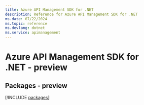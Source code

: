 ```yaml
---
title: Azure API Management SDK for .NET
description: Reference for Azure API Management SDK for .NET
ms.date: 07/22/2024
ms.topic: reference
ms.devlang: dotnet
ms.service: apimanagement
---
```

# Azure API Management SDK for .NET - preview
## Packages - preview
[!INCLUDE [packages](api-management-index.md)]